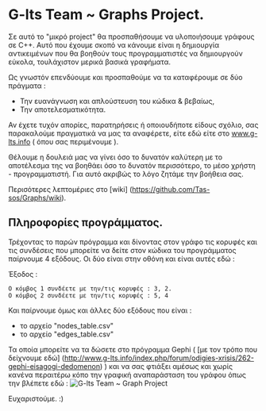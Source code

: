 # G-lts Team  ~ Graphs Project.
Σε αυτό το "μικρό project" θα προσπαθήσουμε να υλοποιήσουμε γράφους σε C++. 
Αυτό που έχουμε σκοπό να κάνουμε είναι η δημιουργία αντικειμένων που θα βοηθούν τους προγραμματιστές να δημιουργούν εύκολα, τουλάχιστον μερικά βασικά γραφήματα.

Ως γνωστόν επενδύουμε και προσπαθούμε να τα καταφέρουμε σε δύο πράγματα : 
- Την ευανάγνωση και απλούστευση του κώδικα & βεβαίως,
- Την αποτελεσματικότητα.

Αν έχετε τυχόν απορίες, παρατηρήσεις ή οποιουδήποτε είδους σχόλιο, σας παρακαλούμε πραγματικά να μας τα αναφέρετε, είτε εδώ είτε στο www.g-lts.info ( όπου σας περιμένουμε ). 

Θέλουμε η δουλειά μας να γίνει όσο το δυνατόν καλύτερη με το αποτέλεσμα της να βοηθάει όσο το δυνατόν περισσότερο, το μέσο χρήστη - προγραμματιστή. Για αυτό ακριβώς το λόγο ζητάμε την βοήθεια σας.

Περισότερες λεπτομέριες στο [wiki] (https://github.com/Tas-sos/Graphs/wiki).

## Πληροφορίες προγράμματος.

Τρέχοντας το παρών πρόγραμμα και δίνοντας στον γράφο τις κορυφές και τις συνδέσεις που μπορείτε να δείτε στον κώδικα του προγράμματος παίρνουμε 4 εξόδους. Οι δύο  είναι στην οθόνη και είναι αυτές εδώ : 

Έξοδος : 
```
Ο κόμβος 1 συνδέετε με την/τις κορυφές : 3, 2.
Ο κόμβος 2 συνδέετε με την/τις κορυφές : 5, 4
```

Και παίρνουμε όμως και άλλες δύο εξόδους που είναι :
* το αρχείο "nodes_table.csv"
* το αρχείο "edges_table.csv"

Τα οποία μπορείτε να τα δώσετε στο πρόγραμμα Gephi ( [με τον τρόπο που δείχνουμε εδώ] (http://www.g-lts.info/index.php/forum/odigies-xrisis/262-gephi-eisagogi-dedomenon) )  και να σας φτιάξει αμέσως και χωρίς κανένα περαιτέρω κόπο την γραφική αναπαράσταση του γράφου όπως την βλέπετε εδώ : 
![G-lts Team ~ Graph Project](http://i1222.photobucket.com/albums/dd487/learn1000/graph.png)

Ευχαριστούμε. :)
